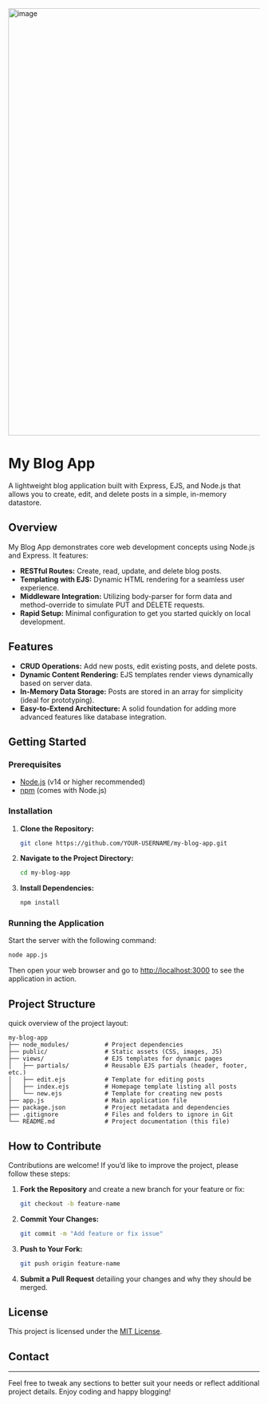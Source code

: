 <img width="857" alt="image" src="https://github.com/user-attachments/assets/c30b54de-cbed-46b4-aae1-282480b6cc5e" />


# My Blog App

A lightweight blog application built with Express, EJS, and Node.js that allows you to create, edit, and delete posts in a simple, in-memory datastore.

## Overview

My Blog App demonstrates core web development concepts using Node.js and Express. It features:
- **RESTful Routes:** Create, read, update, and delete blog posts.
- **Templating with EJS:** Dynamic HTML rendering for a seamless user experience.
- **Middleware Integration:** Utilizing body-parser for form data and method-override to simulate PUT and DELETE requests.
- **Rapid Setup:** Minimal configuration to get you started quickly on local development.

## Features

- **CRUD Operations:** Add new posts, edit existing posts, and delete posts.
- **Dynamic Content Rendering:** EJS templates render views dynamically based on server data.
- **In-Memory Data Storage:** Posts are stored in an array for simplicity (ideal for prototyping).
- **Easy-to-Extend Architecture:** A solid foundation for adding more advanced features like database integration.

## Getting Started

### Prerequisites

- [Node.js](https://nodejs.org/) (v14 or higher recommended)
- [npm](https://www.npmjs.com/) (comes with Node.js)

### Installation

1. **Clone the Repository:**

   ```bash
   git clone https://github.com/YOUR-USERNAME/my-blog-app.git
   ```

2. **Navigate to the Project Directory:**

   ```bash
   cd my-blog-app
   ```

3. **Install Dependencies:**

   ```bash
   npm install
   ```

### Running the Application

Start the server with the following command:

```bash
node app.js
```

Then open your web browser and go to [http://localhost:3000](http://localhost:3000) to see the application in action.

## Project Structure

quick overview of the project layout:

```
my-blog-app
├── node_modules/          # Project dependencies
├── public/                # Static assets (CSS, images, JS)
├── views/                 # EJS templates for dynamic pages
│   ├── partials/          # Reusable EJS partials (header, footer, etc.)
│   ├── edit.ejs           # Template for editing posts
│   ├── index.ejs          # Homepage template listing all posts
│   └── new.ejs            # Template for creating new posts
├── app.js                 # Main application file
├── package.json           # Project metadata and dependencies
├── .gitignore             # Files and folders to ignore in Git
└── README.md              # Project documentation (this file)
```

## How to Contribute

Contributions are welcome! If you’d like to improve the project, please follow these steps:

1. **Fork the Repository** and create a new branch for your feature or fix:
   ```bash
   git checkout -b feature-name
   ```

2. **Commit Your Changes:**
   ```bash
   git commit -m "Add feature or fix issue"
   ```

3. **Push to Your Fork:**
   ```bash
   git push origin feature-name
   ```

4. **Submit a Pull Request** detailing your changes and why they should be merged.

## License

This project is licensed under the [MIT License](LICENSE).

## Contact
---

Feel free to tweak any sections to better suit your needs or reflect additional project details. Enjoy coding and happy blogging!
